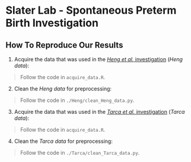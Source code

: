 # Slater Lab - Spontaneous Preterm Birth Investigation

## How To Reproduce Our Results

1. Acquire the data that was used in the [*Heng et al.* investigation](https://journals.plos.org/plosone/article?id=10.1371/journal.pone.0155191) (*Heng data*):
> Follow the code in `acquire_data.R`.

2. Clean the *Heng data* for preprocessing:
> Follow the code in `./Heng/clean_Heng_data.py`.

3. Acquire the data that was used in the [*Tarca et al.* investigation](https://www.cell.com/cell-reports-medicine/pdfExtended/S2666-3791(21)00166-X) (*Tarca data*):
> Follow the code in `acquire_data.R`.

4. Clean the *Tarca data* for preprocessing:
> Follow the code in `./Tarca/clean_Tarca_data.py`.
